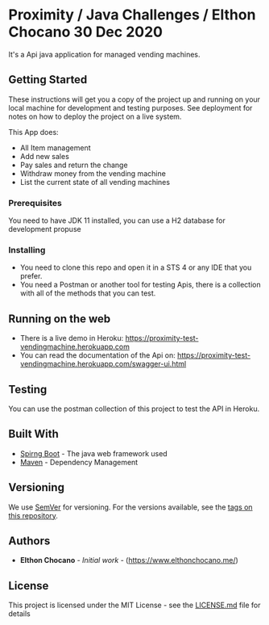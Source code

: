 # Proximity / Java Challenges / Elthon Chocano 30 Dec 2020

It's a Api java application for managed vending machines.

## Getting Started

These instructions will get you a copy of the project up and running on your local machine for development and testing purposes. See deployment for notes on how to deploy the project on a live system.

This App does:
- All Item management
- Add new sales
- Pay sales and return the change
- Withdraw money from the vending machine
- List the current state of all vending machines

### Prerequisites

You need to have JDK 11 installed, you can use a H2 database for development propuse

### Installing

- You need to clone this repo and open it in a STS 4 or any IDE that you prefer.
- You need a Postman or another tool for testing Apis, there is a collection with all of the methods that you can test.

## Running on the web

- There is a live demo in Heroku: https://proximity-test-vendingmachine.herokuapp.com
- You can read the documentation of the Api on: https://proximity-test-vendingmachine.herokuapp.com/swagger-ui.html

## Testing

You can use the postman collection of this project to test the API in Heroku.

## Built With

* [Spirng Boot](https://spring.io/projects/spring-boot) - The java web framework used
* [Maven](https://maven.apache.org/) - Dependency Management

## Versioning

We use [SemVer](http://semver.org/) for versioning. For the versions available, see the [tags on this repository](https://github.com/your/project/tags). 

## Authors

* **Elthon Chocano** - *Initial work* - (https://www.elthonchocano.me/)

## License

This project is licensed under the MIT License - see the [LICENSE.md](LICENSE.md) file for details

